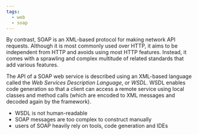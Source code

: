 ```yaml
---
tags:
  - web
  - soap
---
```

By contrast, SOAP is an XML-based protocol for making network API requests. Although it is most commonly used over HTTP, it aims to be independent from HTTP and avoids using most HTTP features. Instead, it comes with a sprawling and complex multitude of related standards that add various features.

The API of a SOAP web service is described using an XML-based language called the *Web Services Description Language*, or *WSDL*. WSDL enables code generation so that a client can access a remote service using local classes and method calls (which are encoded to XML messages and decoded again by the framework).

- WSDL is not human-readable
- SOAP messages are too complex to construct manually
- users of SOAP heavily rely on tools, code generation and IDEs